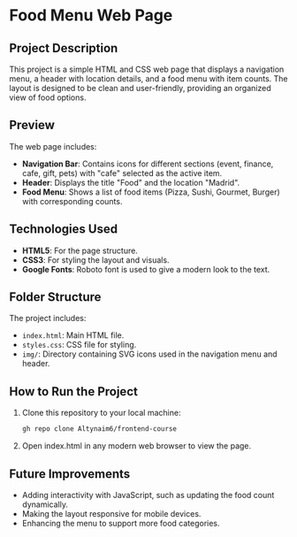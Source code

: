 # Food Menu Web Page

## Project Description
This project is a simple HTML and CSS web page that displays a navigation menu, a header with location details, and a food menu with item counts. The layout is designed to be clean and user-friendly, providing an organized view of food options.

## Preview
The web page includes:
- **Navigation Bar**: Contains icons for different sections (event, finance, cafe, gift, pets) with "cafe" selected as the active item.
- **Header**: Displays the title "Food" and the location "Madrid".
- **Food Menu**: Shows a list of food items (Pizza, Sushi, Gourmet, Burger) with corresponding counts.

## Technologies Used
- **HTML5**: For the page structure.
- **CSS3**: For styling the layout and visuals.
- **Google Fonts**: Roboto font is used to give a modern look to the text.
  
## Folder Structure
The project includes:
- `index.html`: Main HTML file.
- `styles.css`: CSS file for styling.
- `img/`: Directory containing SVG icons used in the navigation menu and header.

## How to Run the Project
1. Clone this repository to your local machine:
   ```bash
   gh repo clone Altynaim6/frontend-course
2. Open index.html in any modern web browser to view the page.

## Future Improvements
- Adding interactivity with JavaScript, such as updating the food count dynamically.
- Making the layout responsive for mobile devices.
- Enhancing the menu to support more food categories.
